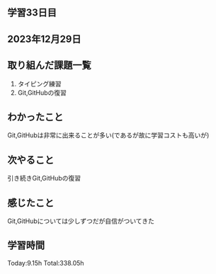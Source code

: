 ## 学習33日目
## 2023年12月29日
## 取り組んだ課題一覧
1. タイピング練習
1. Git,GitHubの復習
## わかったこと
Git,GitHubは非常に出来ることが多い(であるが故に学習コストも高いが)
## 次やること
引き続きGit,GitHubの復習
## 感じたこと
Git,GitHubについては少しずつだが自信がついてきた
## 学習時間
 Today:9.15h
 Total:338.05h
